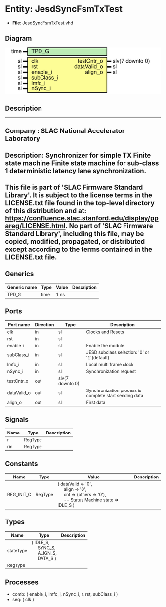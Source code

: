 # Entity: JesdSyncFsmTxTest

- **File**: JesdSyncFsmTxTest.vhd
## Diagram

![Diagram](JesdSyncFsmTxTest.svg "Diagram")
## Description

-----------------------------------------------------------------------------
 Company    : SLAC National Accelerator Laboratory
-----------------------------------------------------------------------------
 Description: Synchronizer for simple TX Finite state machine
              Finite state machine for sub-class 1 deterministic latency
              lane synchronization.
-----------------------------------------------------------------------------
 This file is part of 'SLAC Firmware Standard Library'.
 It is subject to the license terms in the LICENSE.txt file found in the
 top-level directory of this distribution and at:
    https://confluence.slac.stanford.edu/display/ppareg/LICENSE.html.
 No part of 'SLAC Firmware Standard Library', including this file,
 may be copied, modified, propagated, or distributed except according to
 the terms contained in the LICENSE.txt file.
-----------------------------------------------------------------------------
## Generics

| Generic name | Type | Value | Description |
| ------------ | ---- | ----- | ----------- |
| TPD_G        | time | 1 ns  |             |
## Ports

| Port name   | Direction | Type            | Description                                            |
| ----------- | --------- | --------------- | ------------------------------------------------------ |
| clk         | in        | sl              | Clocks and Resets                                      |
| rst         | in        | sl              |                                                        |
| enable_i    | in        | sl              | Enable the module                                      |
| subClass_i  | in        | sl              | JESD subclass selection: '0' or '1'(default)           |
| lmfc_i      | in        | sl              | Local multi frame clock                                |
| nSync_i     | in        | sl              | Synchronization request                                |
| testCntr_o  | out       | slv(7 downto 0) |                                                        |
| dataValid_o | out       | sl              | Synchronization process is complete start sending data |
| align_o     | out       | sl              | First data                                             |
## Signals

| Name | Type    | Description |
| ---- | ------- | ----------- |
| r    | RegType |             |
| rin  | RegType |             |
## Constants

| Name       | Type    | Value                                                                                                                                                                                                                                                     | Description |
| ---------- | ------- | --------------------------------------------------------------------------------------------------------------------------------------------------------------------------------------------------------------------------------------------------------- | ----------- |
| REG_INIT_C | RegType |  (       dataValid => '0',<br><span style="padding-left:20px">       align     => '0',<br><span style="padding-left:20px">       cnt       => (others => '0'),<br><span style="padding-left:20px">        -- Status Machine       state => IDLE_S       ) |             |
## Types

| Name      | Type                                                                                                                                             | Description |
| --------- | ------------------------------------------------------------------------------------------------------------------------------------------------ | ----------- |
| stateType | ( IDLE_S,<br><span style="padding-left:20px"> SYNC_S,<br><span style="padding-left:20px"> ALIGN_S,<br><span style="padding-left:20px"> DATA_S )  |             |
| RegType   |                                                                                                                                                  |             |
## Processes
- comb: ( enable_i, lmfc_i, nSync_i, r, rst, subClass_i )
- seq: ( clk )
